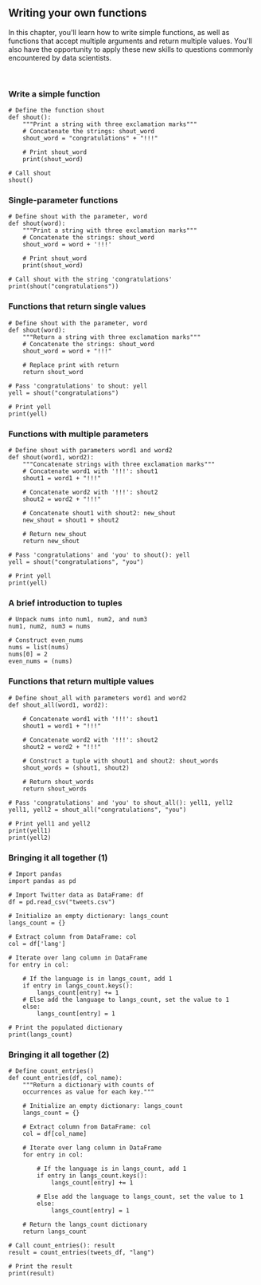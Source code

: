 ## Writing your own functions

In this chapter, you'll learn how to write simple functions, as well as functions that accept multiple arguments and return multiple values. You'll also have the opportunity to apply these new skills to questions commonly encountered by data scientists.

<br>

### Write a simple function

```
# Define the function shout
def shout():
    """Print a string with three exclamation marks"""
    # Concatenate the strings: shout_word
    shout_word = "congratulations" + "!!!"
    
    # Print shout_word
    print(shout_word)

# Call shout
shout()
```

### Single-parameter functions

```
# Define shout with the parameter, word
def shout(word):
    """Print a string with three exclamation marks"""
    # Concatenate the strings: shout_word
    shout_word = word + '!!!'

    # Print shout_word
    print(shout_word)

# Call shout with the string 'congratulations'
print(shout("congratulations"))
```

### Functions that return single values

```
# Define shout with the parameter, word
def shout(word):
    """Return a string with three exclamation marks"""
    # Concatenate the strings: shout_word
    shout_word = word + "!!!"

    # Replace print with return
    return shout_word

# Pass 'congratulations' to shout: yell
yell = shout("congratulations")

# Print yell
print(yell)
```

### Functions with multiple parameters

```
# Define shout with parameters word1 and word2
def shout(word1, word2):
    """Concatenate strings with three exclamation marks"""
    # Concatenate word1 with '!!!': shout1
    shout1 = word1 + "!!!"
    
    # Concatenate word2 with '!!!': shout2
    shout2 = word2 + "!!!"
    
    # Concatenate shout1 with shout2: new_shout
    new_shout = shout1 + shout2

    # Return new_shout
    return new_shout

# Pass 'congratulations' and 'you' to shout(): yell
yell = shout("congratulations", "you")

# Print yell
print(yell)
```

### A brief introduction to tuples

```
# Unpack nums into num1, num2, and num3
num1, num2, num3 = nums

# Construct even_nums
nums = list(nums)
nums[0] = 2
even_nums = (nums)
```

### Functions that return multiple values

```
# Define shout_all with parameters word1 and word2
def shout_all(word1, word2):
    
    # Concatenate word1 with '!!!': shout1
    shout1 = word1 + "!!!"
    
    # Concatenate word2 with '!!!': shout2
    shout2 = word2 + "!!!"
    
    # Construct a tuple with shout1 and shout2: shout_words
    shout_words = (shout1, shout2)

    # Return shout_words
    return shout_words

# Pass 'congratulations' and 'you' to shout_all(): yell1, yell2
yell1, yell2 = shout_all("congratulations", "you")

# Print yell1 and yell2
print(yell1)
print(yell2)
```

### Bringing it all together (1)

```
# Import pandas
import pandas as pd

# Import Twitter data as DataFrame: df
df = pd.read_csv("tweets.csv")

# Initialize an empty dictionary: langs_count
langs_count = {}

# Extract column from DataFrame: col
col = df['lang']

# Iterate over lang column in DataFrame
for entry in col:

    # If the language is in langs_count, add 1 
    if entry in langs_count.keys():
        langs_count[entry] += 1
    # Else add the language to langs_count, set the value to 1
    else:
        langs_count[entry] = 1

# Print the populated dictionary
print(langs_count)
```

### Bringing it all together (2)

```
# Define count_entries()
def count_entries(df, col_name):
    """Return a dictionary with counts of 
    occurrences as value for each key."""

    # Initialize an empty dictionary: langs_count
    langs_count = {}
    
    # Extract column from DataFrame: col
    col = df[col_name]
    
    # Iterate over lang column in DataFrame
    for entry in col:

        # If the language is in langs_count, add 1
        if entry in langs_count.keys():
            langs_count[entry] += 1

        # Else add the language to langs_count, set the value to 1
        else:
            langs_count[entry] = 1

    # Return the langs_count dictionary
    return langs_count

# Call count_entries(): result
result = count_entries(tweets_df, "lang")

# Print the result
print(result)
```